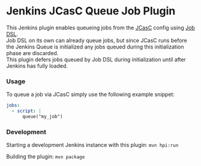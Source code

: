 # Jenkins JCasC Queue Job Plugin

This Jenkins plugin enables queueing jobs from the [JCasC](https://www.jenkins.io/projects/jcasc/) config using [Job DSL](https://plugins.jenkins.io/job-dsl/).  
Job DSL on its own can already queue jobs, but since JCasC runs before the Jenkins Queue is initialized any jobs queued during this initialization phase are discarded.  
This plugin defers jobs queued by Job DSL during initialization until after Jenkins has fully loaded.

### Usage

To queue a job via JCasC simply use the following example snippet:
```yaml
jobs:
  - script: |
      queue("my_job")
```

### Development

Starting a development Jenkins instance with this plugin: `mvn hpi:run`

Building the plugin: `mvn package`
